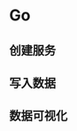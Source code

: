 # Go

## 创建服务
<!--@include: ./create-service.md-->

## 写入数据
<!--@include: ./quick-start/go.md-->

## 数据可视化
<!--@include: ./visualize-data.md-->
